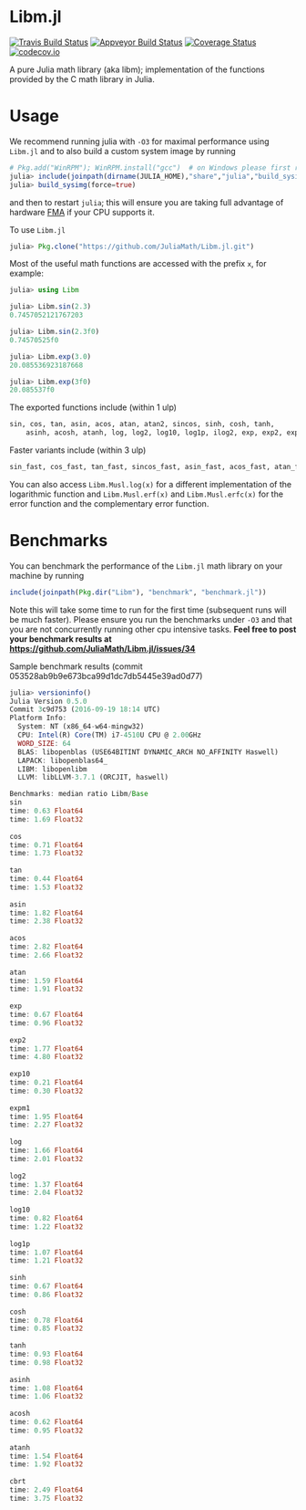 # Libm.jl

[![Travis Build Status](https://travis-ci.org/JuliaMath/Libm.jl.svg?branch=master)](https://travis-ci.org/JuliaMath/Libm.jl)
[![Appveyor Build Status](https://ci.appveyor.com/api/projects/status/307l6b799amrpvks/branch/master?svg=true)](https://ci.appveyor.com/project/simonbyrne/libm-jl/branch/master)
[![Coverage Status](https://coveralls.io/repos/JuliaMath/Libm.jl/badge.svg?branch=master&service=github)](https://coveralls.io/github/JuliaMath/Libm.jl?branch=master)
[![codecov.io](http://codecov.io/github/JuliaMath/Libm.jl/coverage.svg?branch=master)](http://codecov.io/github/JuliaMath/Libm.jl?branch=master)

A pure Julia math library (aka libm); implementation of the functions provided by the C math library in Julia.

# Usage

We recommend running julia with `-O3` for maximal performance using `Libm.jl` and to also build a custom system image by running
```julia
# Pkg.add("WinRPM"); WinRPM.install("gcc")  # on Windows please first run this line
julia> include(joinpath(dirname(JULIA_HOME),"share","julia","build_sysimg.jl"))
julia> build_sysimg(force=true)
```
and then to restart `julia`; this will ensure you are taking full advantage of hardware [FMA](https://en.wikipedia.org/wiki/FMA_instruction_set)  if your CPU supports it.


To use  `Libm.jl`
```julia
julia> Pkg.clone("https://github.com/JuliaMath/Libm.jl.git")
```

Most of the useful math functions are accessed with the prefix `x`, for example:
```julia
julia> using Libm

julia> Libm.sin(2.3)
0.7457052121767203

julia> Libm.sin(2.3f0)
0.74570525f0

julia> Libm.exp(3.0)
20.085536923187668

julia> Libm.exp(3f0)
20.085537f0
```

The exported functions include (within 1 ulp)
```julia
sin, cos, tan, asin, acos, atan, atan2, sincos, sinh, cosh, tanh,
    asinh, acosh, atanh, log, log2, log10, log1p, ilog2, exp, exp2, exp10, expm1, ldexp, cbrt, pow
 ```
 Faster variants include (within 3 ulp)

 ```julia
sin_fast, cos_fast, tan_fast, sincos_fast, asin_fast, acos_fast, atan_fast, atan2_fast, log_fast, cbrt_fast
```

You can also access `Libm.Musl.log(x)`  for a different implementation of the logarithmic function and `Libm.Musl.erf(x)` and `Libm.Musl.erfc(x)` for the error function and the complementary error function. 

# Benchmarks

You can benchmark the performance of the `Libm.jl` math library on your machine by running
```julia
include(joinpath(Pkg.dir("Libm"), "benchmark", "benchmark.jl"))
```
Note this will take some time to run for the first time (subsequent runs will be much faster). Please ensure you run the benchmarks under `-O3` and that you are not concurrently running other cpu intensive tasks.
**Feel free to post your benchmark results at https://github.com/JuliaMath/Libm.jl/issues/34**

Sample benchmark results (commit 053528ab9b9e673bca99d1dc7db5445e39ad0d77)
```julia
julia> versioninfo()
Julia Version 0.5.0
Commit 3c9d753 (2016-09-19 18:14 UTC)
Platform Info:
  System: NT (x86_64-w64-mingw32)
  CPU: Intel(R) Core(TM) i7-4510U CPU @ 2.00GHz
  WORD_SIZE: 64
  BLAS: libopenblas (USE64BITINT DYNAMIC_ARCH NO_AFFINITY Haswell)
  LAPACK: libopenblas64_
  LIBM: libopenlibm
  LLVM: libLLVM-3.7.1 (ORCJIT, haswell)

Benchmarks: median ratio Libm/Base
sin                
time: 0.63 Float64 
time: 1.69 Float32 
                   
cos                
time: 0.71 Float64 
time: 1.73 Float32 
                   
tan                
time: 0.44 Float64 
time: 1.53 Float32 
                   
asin               
time: 1.82 Float64 
time: 2.38 Float32 
                   
acos               
time: 2.82 Float64 
time: 2.66 Float32 
                   
atan               
time: 1.59 Float64 
time: 1.91 Float32 
                   
exp                
time: 0.67 Float64 
time: 0.96 Float32 
                   
exp2               
time: 1.77 Float64 
time: 4.80 Float32 
                   
exp10              
time: 0.21 Float64 
time: 0.30 Float32 
                   
expm1              
time: 1.95 Float64 
time: 2.27 Float32 
                   
log                
time: 1.66 Float64 
time: 2.01 Float32 
                   
log2               
time: 1.37 Float64 
time: 2.04 Float32 
                   
log10              
time: 0.82 Float64 
time: 1.22 Float32 
                   
log1p              
time: 1.07 Float64 
time: 1.21 Float32 
                   
sinh               
time: 0.67 Float64 
time: 0.86 Float32 
                   
cosh               
time: 0.78 Float64 
time: 0.85 Float32 
                   
tanh               
time: 0.93 Float64 
time: 0.98 Float32 
                   
asinh              
time: 1.08 Float64 
time: 1.06 Float32 
                   
acosh              
time: 0.62 Float64 
time: 0.95 Float32 
                   
atanh              
time: 1.54 Float64 
time: 1.92 Float32 
                   
cbrt               
time: 2.49 Float64 
time: 3.75 Float32 

```

